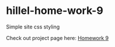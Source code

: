 # hillel-home-work-9

Simple site css styling

Check out project page here:
[Homework 9](https://panisil.github.io/hillel-home-work-9/)
